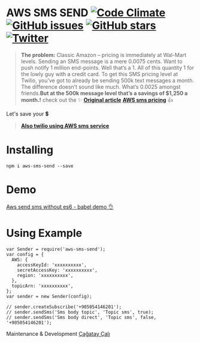 AWS SMS SEND
[![Code Climate](https://codeclimate.com/github/svtek/aws-sms-send/badges/gpa.svg)](https://codeclimate.com/github/svtek/aws-sms-send)
[![GitHub issues](https://img.shields.io/github/issues/svtek/aws-sms-send.svg)](https://github.com/svtek/aws-sms-send/issues)
[![GitHub stars](https://img.shields.io/github/stars/svtek/aws-sms-send.svg)](https://github.com/svtek/aws-sms-send/stargazers)[![Twitter](https://img.shields.io/twitter/url/https/github.com/svtek/aws-sms-send.svg?style=social)](https://twitter.com/intent/tweet?text=Wow:&url=%5Bobject%20Object%5D)
==================

> **The problem:**
Classic Amazon – pricing is immediately at Wal-Mart levels. Sending an SMS message is a mere 0.0075 cents.  Want to push notify 1 million end-points. Well that’s a 1. All of this quantity 1 for the lowly guy with a credit card. To get this SMS pricing level at Twilio, you’ve got to already be sending 500k text messages a month.  The difference doesn’t sound like much. What’s 0.0025 amongst friends.**But at the 500k message level that’s a savings of $1,250 a month.!**
> check out the :sparkles:  [**Original article**](https://www.chriskranky.com/the-threat-from-below-amazon-aws/)
> [**AWS sms pricing**](https://aws.amazon.com/sns/sms-pricing/)  :+1:

Let's save your :heavy_dollar_sign:
> [**Also twilio using AWS sms service**](https://www.twilio.com/press/releases/release-aws-sns)


# Installing

```
npm i aws-sms-send --save
```

# Demo

[Aws send sms without es6 - babel demo :ok_hand:](https://github.com/ccali14/aws-sms-send-demo)

# Using Example

```
var Sender = require('aws-sms-send');
var config = {
  AWS: {
    accessKeyId: 'xxxxxxxxxx',
    secretAccessKey: 'xxxxxxxxxx',
    region: 'xxxxxxxxxx',
  },
  topicArn: 'xxxxxxxxxx',
};
var sender = new Sender(config);

// sender.createSubscribe('+905054146201');
// sender.sendSms('Sms body topic', 'Topic sms', true);
// sender.sendSms('Sms body direct', 'Topic sms', false, '+905054146201');
```

Maintenance & Development [Çağatay Çalı](http://github.com/ccali14)

